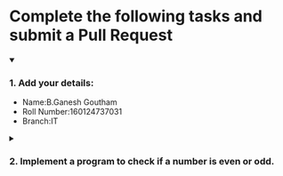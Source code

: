 # Complete the following tasks and submit a Pull Request
<details open>
<summary><h3>1. Add your details: </h3></summary>
<ul>
  <li> Name:B.Ganesh Goutham </li>
  <li> Roll Number:160124737031 </li>
  <li> Branch:IT  </li>
</ul>
</details>
<details>
<summary><h3> 2. Implement a program to check if a number is even or odd. </h3></summary>
<ul>
  <li> Create a new file in the repository and add your code. </li>
  <li> Use any programming language of your choice. </li>
</ul>
</details>
